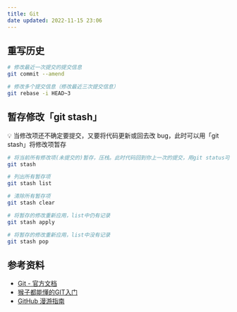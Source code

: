 ```yaml
---
title: Git
date updated: 2022-11-15 23:06
---
```


## 重写历史

```bash
# 修改最近一次提交的提交信息
git commit --amend

# 修改多个提交信息（修改最近三次提交信息）
git rebase -i HEAD~3
```

## 暂存修改「git stash」

<aside> 💡 当修改项还不确定要提交，又要将代码更新或回去改 bug，此时可以用「git stash」将修改项暂存

</aside>

```bash
# 将当前所有修改项(未提交的)暂存，压栈。此时代码回到你上一次的提交，用git status可查看状态
git stash

# 列出所有暂存项
git stash list

# 清除所有暂存项
git stash clear

# 将暂存的修改重新应用，list中仍有记录
git stash apply

# 将暂存的修改重新应用，list中没有记录
git stash pop
```

## 参考资料

- [Git - 官方文档](https://git-scm.com/book/zh/v2)
- [猴子都能懂的GIT入门](https://backlog.com/git-tutorial/cn/)
- [GitHub 漫游指南](https://github.phodal.com/)
